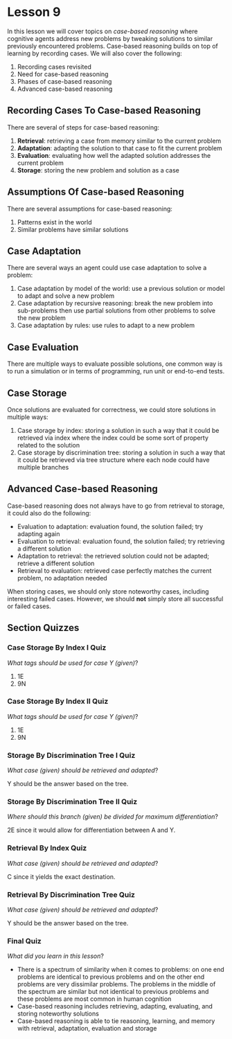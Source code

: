 # Lesson 9

In this lesson we will cover topics on _case-based reasoning_ where cognitive agents address new problems by tweaking solutions to similar previously encountered problems. Case-based reasoning builds on top of learning by recording cases. We will also cover the following:

1. Recording cases revisited
2. Need for case-based reasoning
3. Phases of case-based reasoning
4. Advanced case-based reasoning

## Recording Cases To Case-based Reasoning

There are several of steps for case-based reasoning:

1. **Retrieval**: retrieving a case from memory similar to the current problem
2. **Adaptation**: adapting the solution to that case to fit the current problem
3. **Evaluation**: evaluating how well the adapted solution addresses the current problem
4. **Storage**: storing the new problem and solution as a case

## Assumptions Of Case-based Reasoning

There are several assumptions for case-based reasoning:

1. Patterns exist in the world
2. Similar problems have similar solutions

## Case Adaptation

There are several ways an agent could use case adaptation to solve a problem:

1. Case adaptation by model of the world: use a previous solution or model to adapt and solve a new problem
2. Case adaptation by recursive reasoning: break the new problem into sub-problems then use partial solutions from other problems to solve the new problem
3. Case adaptation by rules: use rules to adapt to a new problem

## Case Evaluation

There are multiple ways to evaluate possible solutions, one common way is to run a simulation or in terms of programming, run unit or end-to-end tests.

## Case Storage

Once solutions are evaluated for correctness, we could store solutions in multiple ways:

1. Case storage by index: storing a solution in such a way that it could be retrieved via index where the index could be some sort of property related to the solution
2. Case storage by discrimination tree: storing a solution in such a way that it could be retrieved via tree structure where each node could have multiple branches

## Advanced Case-based Reasoning

Case-based reasoning does not always have to go from retrieval to storage, it could also do the following:

- Evaluation to adaptation: evaluation found, the solution failed; try adapting again
- Evaluation to retrieval: evaluation found, the solution failed; try retrieving a different solution
- Adaptation to retrieval: the retrieved solution could not be adapted; retrieve a different solution
- Retrieval to evaluation: retrieved case perfectly matches the current problem, no adaptation needed

When storing cases, we should only store noteworthy cases, including interesting failed cases. However, we should **not** simply store all successful or failed cases.

## Section Quizzes

### Case Storage By Index I Quiz

_What tags should be used for case Y (given)_?

1. 1E
2. 9N

### Case Storage By Index II Quiz

_What tags should be used for case Y (given)_?

1. 1E
2. 9N

### Storage By Discrimination Tree I Quiz

_What case (given) should be retrieved and adapted_?

Y should be the answer based on the tree.

### Storage By Discrimination Tree II Quiz

_Where should this branch (given) be divided for maximum differentiation_?

2E since it would allow for differentiation between A and Y.

### Retrieval By Index Quiz

_What case (given) should be retrieved and adapted_?

C since it yields the exact destination.

### Retrieval By Discrimination Tree Quiz

_What case (given) should be retrieved and adapted_?

Y should be the answer based on the tree.

### Final Quiz

_What did you learn in this lesson_?

- There is a spectrum of similarity when it comes to problems: on one end problems are identical to previous problems and on the other end problems are very dissimilar problems. The problems in the middle of the spectrum are similar but not identical to previous problems and these problems are most common in human cognition
- Case-based reasoning includes retrieving, adapting, evaluating, and storing noteworthy solutions
- Case-based reasoning is able to tie reasoning, learning, and memory with retrieval, adaptation, evaluation and storage
